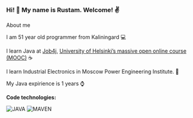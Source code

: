 ### Hi! 👋 My name is Rustam. Welcome! ✌️

About me

I am 51 year old programmer from Kaliningard 💻

I learn Java at [Job4j](https://job4j.ru/), [University of Helsinki’s massive open online course (MOOC)](https://java-programming.mooc.fi/) ☕

I learn Industrial Electronics in Moscow Power Engineering Institute. 🏢

My Java expirience is 1 years ⌚


<b>Code technologies:</b>

![JAVA](https://camo.githubusercontent.com/d3a98f3edbf45f84cafdc984a1096222e4fa17cf392dd92ba8cc658fc483ab18/68747470733a2f2f696d672e736869656c64732e696f2f62616467652f4a6176612d253345253344253230382d6f72616e6765)
![MAVEN](https://camo.githubusercontent.com/749cd3e23c1a3c1430fe992de75e38391a48a53d9acad753ccda522ddace838f/68747470733a2f2f696d672e736869656c64732e696f2f62616467652f4d6176656e2d332d726564)

